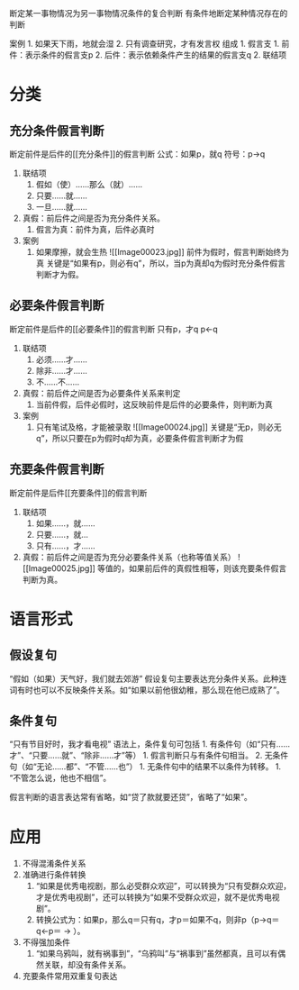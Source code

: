 断定某一事物情况为另一事物情况条件的复合判断
有条件地断定某种情况存在的判断

案例
	1. 如果天下雨，地就会湿
	2. 只有调查研究，才有发言权
组成
	1. 假言支
		1. 前件：表示条件的假言支p
		2. 后件：表示依赖条件产生的结果的假言支q
	2. 联结项

# 分类
## 充分条件假言判断
断定前件是后件的[[充分条件]]的假言判断
公式：如果p，就q
符号：p→q
1. 联结项
	1. 假如（使）……那么（就）……
	2. 只要……就……
	3. 一旦……就……
2. 真假：前后件之间是否为充分条件关系。
	1. 假言为真：前件为真，后件必真时
3. 案例
	1. 如果摩擦，就会生热
![[Image00023.jpg]] 
前件为假时，假言判断始终为真
关键是“如果有p，则必有q”，所以，当p为真却q为假时充分条件假言判断才为假。
## 必要条件假言判断
断定前件是后件的[[必要条件]]的假言判断
只有p，才q
p←q
1. 联结项
	1. 必须……才……
	2. 除非……才……
	3. 不……不……
2. 真假：前后件之间是否为必要条件关系来判定
	1. 当前件假，后件必假时，这反映前件是后件的必要条件，则判断为真
3. 案例
	1. 只有笔试及格，才能被录取
![[Image00024.jpg]] 
关键是“无p，则必无q”，所以只要在p为假时q却为真，必要条件假言判断才为假
## 充要条件假言判断
断定前件是后件[[充要条件]]的假言判断
1. 联结项
	1. 如果……，就……
	2. 只要……，就...
	3. 只有……，才……
2. 真假：前后件之间是否为充分必要条件关系（也称等值关系）
![[Image00025.jpg]] 
等值的，如果前后件的真假性相等，则该充要条件假言判断为真。

# 语言形式
## 假设复句
“假如（如果）天气好，我们就去郊游”
假设复句主要表达充分条件关系。此种连词有时也可以不反映条件关系。如“如果以前他很幼稚，那么现在他已成熟了”。
## 条件复句
“只有节目好时，我才看电视”
语法上，条件复句可包括
	1. 有条件句（如“只有……才”、“只要……就”、“除非……才”等）
		1. 假言判断只与有条件句相当。
	2. 无条件句（如“无论……都”、“不管……也”）
		1. 无条件句中的结果不以条件为转移。
			1. “不管怎么说，他也不相信”。

假言判断的语言表达常有省略，如“贷了款就要还贷”，省略了“如果”。
# 应用
1. 不得混淆条件关系
2. 准确进行条件转换
	1. “如果是优秀电视剧，那么必受群众欢迎”，可以转换为“只有受群众欢迎，才是优秀电视剧”，还可以转换为“如果不受群众欢迎，就不是优秀电视剧”。
	2. 转换公式为：如果p，那么q＝只有q，才p＝如果不q，则非p（p→q＝q←p＝ → ）。
3. 不得强加条件
	1. “如果乌鸦叫，就有祸事到”，“乌鸦叫”与“祸事到”虽然都真，且可以有偶然关联，却没有条件关系。
4. 充要条件常用双重复句表达